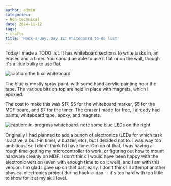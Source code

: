 ```yaml
---
author: admin
categories:
- Non-technical
date: 2024-11-12
tags:
- crafts
title: 'Hack-a-Day, Day 12: Whiteboard to-do list'
---
```


Today I made a TODO list. It has whiteboard sections to write tasks in, an eraser, and a timer. You should be able to use it flat or on the wall, though it's a little bulky to use flat.

![caption: the final whiteboard](whiteboard-todo.jpg)

The blue is mostly spray paint, with some hand acrylic painting near the tape. The various bits on top are held in place with magnets, which I epoxied.

The cost to make this was $17. $5 for the whiteboard marker, $5 for the MDF board, and $7 for the timer. The eraser I made for free, I already had paints, whiteboard tape, epoxy, and magnets.

![caption: in-progress whiteboard. note some blue LEDs on the right](whiteboard-todo-making.jpg)

Originally I had planned to add a bunch of electronics (LEDs for which task is active, a built-in timer, a buzzer, etc), but I decided not to. I was way too ambitious, so I didn't think I'd have time. On top of that, I was having a rough time getting my microcontroller to work, or figuring out how to mount hardware cleanly on MDF. I don't think I would have been happy with the electronic version (even with enough time to do it well), and I am with this version. I'm glad I gave up on that part early. I don't think I'll attempt another physical electronics project during hack-a-day -- it's too hard with too little to show for it at my skill level.
